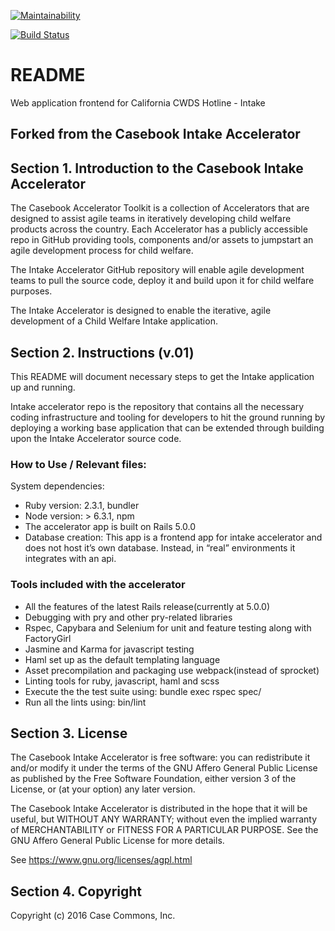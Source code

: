 [![Maintainability](https://api.codeclimate.com/v1/badges/7bf605e7ecb5f268441e/maintainability)](https://codeclimate.com/github/ca-cwds/intake/maintainability)

[![Build Status](https://ci.mycasebook.org/buildStatus/icon?job=intake(CI))](https://ci.mycasebook.org/job/intake(CI)/)

# README

Web application frontend for California CWDS Hotline - Intake 

## Forked from the Casebook Intake Accelerator

## Section 1. Introduction to the Casebook Intake Accelerator

The Casebook Accelerator Toolkit is a collection of Accelerators that are designed to assist agile teams in iteratively developing child welfare products across the country.  Each Accelerator has a publicly accessible repo in GitHub providing tools, components and/or assets to jumpstart an agile development process for child welfare.  

The Intake Accelerator GitHub repository will enable agile development teams to pull the source code, deploy it and build upon it for child welfare purposes.  

The Intake Accelerator is designed to enable the iterative, agile development of a Child Welfare Intake application.

## Section 2. Instructions (v.01)

This README will document necessary steps to get the Intake application up and running.

Intake accelerator repo is the repository that contains all the necessary coding infrastructure and tooling for developers to hit the ground running by deploying a working base application that can be extended through building upon the Intake Accelerator source code.   

### How to Use / Relevant files:
System dependencies: 
* Ruby version: 2.3.1, bundler
* Node version: > 6.3.1, npm
* The accelerator app is built on Rails 5.0.0
* Database creation: This app is a frontend app for intake accelerator and does not host it’s own database. Instead, in “real” environments it integrates with an api. 

### Tools included with the accelerator
* All the features of the latest Rails release(currently at 5.0.0)
* Debugging with pry and other pry-related libraries
* Rspec, Capybara and Selenium for unit and feature testing along with FactoryGirl
* Jasmine and Karma for javascript testing
* Haml set up as the default templating language
* Asset precompilation and packaging use webpack(instead of sprocket)
* Linting tools for ruby, javascript, haml and scss
* Execute the the test suite using: bundle exec rspec spec/
* Run all the lints using: bin/lint

## Section 3. License

The Casebook Intake Accelerator is free software: you can redistribute it and/or modify it under the terms of the GNU Affero General Public License as published by the Free Software Foundation, either version 3 of the License, or (at your option) any later version.

The Casebook Intake Accelerator is distributed in the hope that it will be useful, but WITHOUT ANY WARRANTY; without even the implied warranty of MERCHANTABILITY or FITNESS FOR A PARTICULAR PURPOSE.  See the GNU Affero General Public License for more details.

See https://www.gnu.org/licenses/agpl.html

## Section 4. Copyright

Copyright (c) 2016 Case Commons, Inc.
